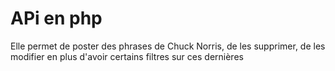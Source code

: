 # APi en php
Elle permet de poster des phrases de Chuck Norris, de les supprimer, de les modifier en plus d'avoir certains filtres sur ces dernières
